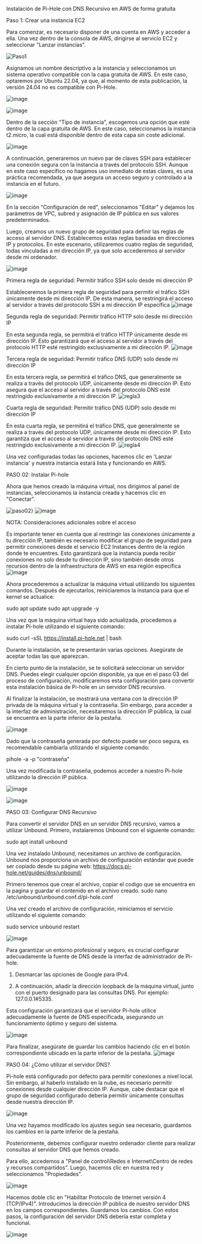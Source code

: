 Instalación de Pi-Hole con DNS Recursivo en AWS de forma gratuita

Paso 1: Crear una instancia EC2

Para comenzar, es necesario disponer de una cuenta en AWS y acceder a ella. Una vez dentro de la consola de AWS, dirigirse al servicio EC2 y seleccionar "Lanzar instancias".

![Paso1](https://github.com/amRamLeo/Pi-Hole-AWS/assets/87347460/c3cb8ec1-c1d0-43a1-8ac2-b47f486e8eb1)


Asignamos un nombre descriptivo a la instancia y seleccionamos un sistema operativo compatible con la capa gratuita de AWS. En este caso, optaremos por Ubuntu 22.04, ya que, al momento de esta publicación, la versión 24.04 no es compatible con Pi-Hole.

![image](https://github.com/amRamLeo/Pi-Hole-AWS/assets/87347460/8d2155d8-b09f-43ba-ba28-fa5c41eb49df)


![image](https://github.com/amRamLeo/Pi-Hole-AWS/assets/87347460/d2285bd6-82fa-4dd9-92a0-20c7f15881bd)


Dentro de la sección "Tipo de instancia", escogemos una opción que esté dentro de la capa gratuita de AWS. En este caso, seleccionamos la instancia t2.micro, la cual está disponible dentro de esta capa sin coste adicional.

![image](https://github.com/amRamLeo/Pi-Hole-AWS/assets/87347460/2b8d60c2-b899-49b1-9bb1-4e910ddc4aed)


A continuación, generaremos un nuevo par de claves SSH para establecer una conexión segura con la instancia a través del protocolo SSH. Aunque en este caso específico no hagamos uso inmediato de estas claves, es una práctica recomendada, ya que asegura un acceso seguro y controlado a la instancia en el futuro.

![image](https://github.com/amRamLeo/Pi-Hole-AWS/assets/87347460/e8625e99-ec20-4ef4-8e07-e5228bdb95ad)


En la sección "Configuración de red", seleccionamos "Editar" y dejamos los parámetros de VPC, subred y asignación de IP pública en sus valores predeterminados.

Luego, creamos un nuevo grupo de seguridad para definir las reglas de acceso al servidor DNS. Establecemos estas reglas basadas en direcciones IP y protocolos. En este escenario, utilizaremos cuatro reglas de seguridad, todas vinculadas a mi dirección IP, ya que solo accederemos al servidor desde mi ordenador.

![image](https://github.com/amRamLeo/Pi-Hole-AWS/assets/87347460/202f3cf9-e5c6-4186-b8d4-468e3d695bb9)



Primera regla de seguridad: Permitir tráfico SSH solo desde mi dirección IP

Estableceremos la primera regla de seguridad para permitir el tráfico SSH únicamente desde mi dirección IP. De esta manera, se restringirá el acceso al servidor a través del protocolo SSH a mi dirección IP específica
![image](https://github.com/amRamLeo/Pi-Hole-AWS/assets/87347460/ef6d37f6-33fe-47d7-9848-a5a03675b954)



Segunda regla de seguridad: Permitir tráfico HTTP solo desde mi dirección IP

En esta segunda regla, se permitirá el tráfico HTTP únicamente desde mi dirección IP. Esto garantizará que el acceso al servidor a través del protocolo HTTP esté restringido exclusivamente a mi dirección IP.
![image](https://github.com/amRamLeo/Pi-Hole-AWS/assets/87347460/8328b6dd-a8c7-405d-a744-8119520126e2)




Tercera regla de seguridad: Permitir tráfico DNS (UDP) solo desde mi dirección IP

En esta tercera regla, se permitirá el tráfico DNS, que generalmente se realiza a través del protocolo UDP, únicamente desde mi dirección IP. Esto asegura que el acceso al servidor a través del protocolo DNS esté restringido exclusivamente a mi dirección IP.
![regla3](https://github.com/amRamLeo/Pi-Hole-AWS/assets/87347460/90af46a7-a07b-4acf-9645-8accf0c175fe)



Cuarta regla de seguridad: Permitir tráfico DNS (UDP) solo desde mi dirección IP

En esta cuarta regla, se permitirá el tráfico DNS, que generalmente se realiza a través del protocolo UDP, únicamente desde mi dirección IP. Esto garantiza que el acceso al servidor a través del protocolo DNS esté restringido exclusivamente a mi dirección IP.
![regla4](https://github.com/amRamLeo/Pi-Hole-AWS/assets/87347460/d5ae91b1-e209-4049-b959-c29c916114fb)


Una vez configuradas todas las opciones, hacemos clic en 'Lanzar instancia' y nuestra instancia estará lista y funcionando en AWS.


PASO 02: Instalar Pi-hole

Ahora que hemos creado la máquina virtual, nos dirigimos al panel de instancias, seleccionamos la instancia creada y hacemos clic en "Conectar".

![paso02}](https://github.com/amRamLeo/Pi-Hole-AWS/assets/87347460/bf4b63f6-a985-47bd-b2da-116d31c45661)
![image](https://github.com/amRamLeo/Pi-Hole-AWS/assets/87347460/119e07ba-7f3f-4984-b924-c2e78487f643)



NOTA: Consideraciones adicionales sobre el acceso

Es importante tener en cuenta que al restringir las conexiones únicamente a tu dirección IP, también es necesario modificar el grupo de seguridad para permitir conexiones desde el servicio EC2 Instances dentro de la región donde te encuentres. Esto garantizará que la instancia pueda recibir conexiones no solo desde tu dirección IP, sino también desde otros recursos dentro de la infraestructura de AWS en esa región específica
![image](https://github.com/amRamLeo/Pi-Hole-AWS/assets/87347460/1299974f-ea60-4088-9191-274e30c90f59)


Ahora procederemos a actualizar la máquina virtual utilizando los siguientes comandos. Después de ejecutarlos, reiniciaremos la instancia para que el kernel se actualice:

sudo apt update
sudo apt upgrade -y


Una vez que la máquina virtual haya sido actualizada, procedemos a instalar Pi-hole utilizando el siguiente comando:

sudo curl -sSL https://install.pi-hole.net | bash


Durante la instalación, se te presentarán varias opciones. Asegúrate de aceptar todas las que aparezcan.

En cierto punto de la instalación, se te solicitará seleccionar un servidor DNS. Puedes elegir cualquier opción disponible, ya que en el paso 03 del proceso de configuración, modificaremos esta configuración para convertir esta instalación básica de Pi-hole en un servidor DNS recursivo.

Al finalizar la instalación, se mostrará una ventana con la dirección IP privada de la máquina virtual y la contraseña. Sin embargo, para acceder a la interfaz de administración, necesitaremos la dirección IP pública, la cual se encuentra en la parte inferior de la pestaña.


![image](https://github.com/amRamLeo/Pi-Hole-AWS/assets/87347460/f3bc89f2-ed3f-4302-b945-008bfc623b92)


Dado que la contraseña generada por defecto puede ser poco segura, es recomendable cambiarla utilizando el siguiente comando:

pihole -a -p "contraseña"

Una vez modificada la contraseña, podemos acceder a nuestro Pi-hole utilizando la dirección IP pública.

![image](https://github.com/amRamLeo/Pi-Hole-AWS/assets/87347460/3879d446-0d29-4d85-bdb5-d001c23d041e)

![image](https://github.com/amRamLeo/Pi-Hole-AWS/assets/87347460/61aa0d0e-ade0-458c-a800-81aca2133197)



PASO 03: Configurar DNS Recursivo

Para convertir el servidor DNS en un servidor DNS recursivo, vamos a utilizar Unbound. Primero, instalaremos Unbound con el siguiente comando:

sudo apt install unbound


Una vez instalado Unbound, necesitamos un archivo de configuración. Unbound nos proporciona un archivo de configuración estándar que puede ser copiado desde su página web: https://docs.pi-hole.net/guides/dns/unbound/

Primero tenemos que crear el archivo, copiar el codigo que se encuentra en la pagina y guardar el contenido en el archivo creado.
sudo nano /etc/unbound/unbound.conf.d/pi-hole.conf

Una vez creado el archivo de configuración, reiniciamos el servicio utilizando el siguiente comando:

sudo service unbound restart



![image](https://github.com/amRamLeo/Pi-Hole-AWS/assets/87347460/68128eb8-6dd1-49e6-9dfb-788ca18b1084)


Para garantizar un entorno profesional y seguro, es crucial configurar adecuadamente la fuente de DNS desde la interfaz de administrador de Pi-hole.

1. Desmarcar las opciones de Google para IPv4.

2. A continuación, añadir la dirección loopback de la máquina virtual, junto con el puerto designado para las consultas DNS. Por ejemplo: 127.0.0.1#5335.

Esta configuración garantizará que el servidor Pi-hole utilice adecuadamente la fuente de DNS especificada, asegurando un funcionamiento óptimo y seguro del sistema.

![image](https://github.com/amRamLeo/Pi-Hole-AWS/assets/87347460/2cd35a99-0add-4fca-849b-0358e24520da)


Para finalizar, asegúrate de guardar los cambios haciendo clic en el botón correspondiente ubicado en la parte inferior de la pestaña.
![image](https://github.com/amRamLeo/Pi-Hole-AWS/assets/87347460/1bc4a7b2-6b10-4bad-9398-0683cd2d1c98)


PASO 04: ¿Cómo utilizar el servidor DNS?

Pi-hole está configurado por defecto para permitir conexiones a nivel local. Sin embargo, al haberlo instalado en la nube, es necesario permitir conexiones desde cualquier dirección IP. Aunque, cabe destacar que el grupo de seguridad configurado debería permitir únicamente consultas desde nuestra dirección IP.

![image](https://github.com/amRamLeo/Pi-Hole-AWS/assets/87347460/5ae35159-8be5-4002-b059-04dd7382fc39)


Una vez hayamos modificado los ajustes según sea necesario, guardamos los cambios en la parte inferior de la pestaña.

Posteriormente, debemos configurar nuestro ordenador cliente para realizar consultas al servidor DNS que hemos creado.

Para ello, accedemos a "Panel de control\Redes e Internet\Centro de redes y recursos compartidos". Luego, hacemos clic en nuestra red y seleccionamos "Propiedades".

![image](https://github.com/amRamLeo/Pi-Hole-AWS/assets/87347460/9ecb4707-6a2b-4a2b-a2d4-f766b92a0388)


Hacemos doble clic en "Habilitar Protocolo de Internet versión 4 (TCP/IPv4)".
Introducimos la dirección IP pública de nuestro servidor DNS en los campos correspondientes.
Guardamos los cambios.
Con estos pasos, la configuración del servidor DNS debería estar completa y funcional.


![image](https://github.com/amRamLeo/Pi-Hole-AWS/assets/87347460/3c3fc079-6ff4-47d8-864d-9bafc2035808)





